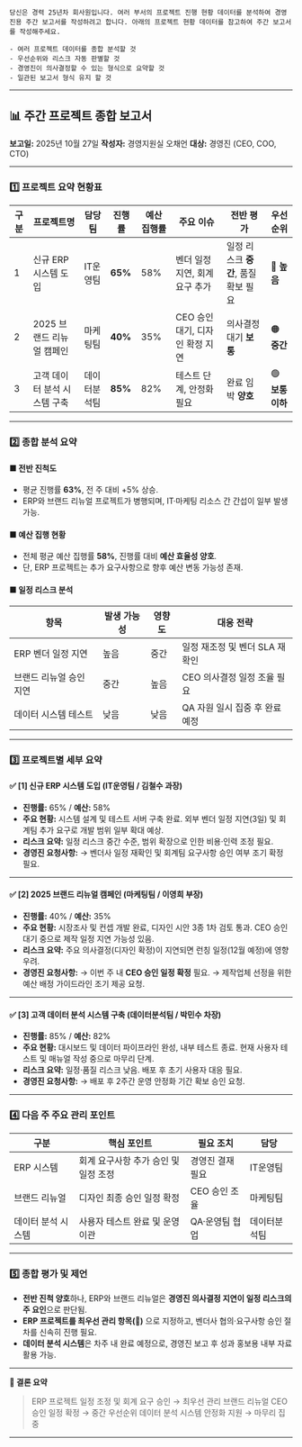 ```

당신은 경력 25년차 회사원입니다. 여러 부서의 프로젝트 진행 현황 데이터를 분석하여 경영진용 주간 보고서를 작성하려고 합니다. 아래의 프로젝트 현황 데이터를 참고하여 주간 보고서를 작성해주세요. 

- 여러 프로젝트 데이터를 종합 분석할 것
- 우선순위와 리스크 자동 판별할 것 
- 경영진이 의사결정할 수 있는 형식으로 요약할 것 
- 일관된 보고서 형식 유지 할 것

```

---

## 📊 주간 프로젝트 종합 보고서

**보고일:** 2025년 10월 27일
**작성자:** 경영지원실 오채언
**대상:** 경영진 (CEO, COO, CTO)

---

### 1️⃣ 프로젝트 요약 현황표

| 구분 | 프로젝트명            | 담당팀    | 진행률     | 예산 집행률 | 주요 이슈                | 전반 평가                   | 우선순위         |
| -- | ---------------- | ------ | ------- | ------ | -------------------- | ----------------------- | ------------ |
| 1  | 신규 ERP 시스템 도입    | IT운영팀  | **65%** | 58%    | 벤더 일정 지연, 회계 요구 추가   | 일정 리스크 **중간**, 품질 확보 필요 | 🔴 **높음**    |
| 2  | 2025 브랜드 리뉴얼 캠페인 | 마케팅팀   | **40%** | 35%    | CEO 승인 대기, 디자인 확정 지연 | 의사결정 대기 **보통**          | 🟠 **중간**    |
| 3  | 고객 데이터 분석 시스템 구축 | 데이터분석팀 | **85%** | 82%    | 테스트 단계, 안정화 필요       | 완료 임박 **양호**            | 🟢 **보통 이하** |

---

### 2️⃣ 종합 분석 요약

#### ■ 전반 진척도

* 평균 진행률 **63%**, 전 주 대비 +5% 상승.
* ERP와 브랜드 리뉴얼 프로젝트가 병행되며, IT·마케팅 리소스 간 간섭이 일부 발생 가능.

#### ■ 예산 집행 현황

* 전체 평균 예산 집행률 **58%**, 진행률 대비 **예산 효율성 양호**.
* 단, ERP 프로젝트는 추가 요구사항으로 향후 예산 변동 가능성 존재.

#### ■ 일정 리스크 분석

| 항목            | 발생 가능성 | 영향도 | 대응 전략               |
| ------------- | ------ | --- | ------------------- |
| ERP 벤더 일정 지연  | 높음     | 중간  | 일정 재조정 및 벤더 SLA 재확인 |
| 브랜드 리뉴얼 승인 지연 | 중간     | 높음  | CEO 의사결정 일정 조율 필요   |
| 데이터 시스템 테스트   | 낮음     | 낮음  | QA 자원 일시 집중 후 완료 예정 |

---

### 3️⃣ 프로젝트별 세부 요약

#### ✅ [1] 신규 ERP 시스템 도입 (IT운영팀 / 김철수 과장)

* **진행률:** 65% / **예산:** 58%
* **주요 현황:** 시스템 설계 및 테스트 서버 구축 완료.
  외부 벤더 일정 지연(3일) 및 회계팀 추가 요구로 개발 범위 일부 확대 예상.
* **리스크 요약:** 일정 리스크 중간 수준, 범위 확장으로 인한 비용·인력 조정 필요.
* **경영진 요청사항:**
  → 벤더사 일정 재확인 및 회계팀 요구사항 승인 여부 조기 확정 필요.

---

#### ✅ [2] 2025 브랜드 리뉴얼 캠페인 (마케팅팀 / 이영희 부장)

* **진행률:** 40% / **예산:** 35%
* **주요 현황:** 시장조사 및 컨셉 개발 완료, 디자인 시안 3종 1차 검토 통과.
  CEO 승인 대기 중으로 제작 일정 지연 가능성 있음.
* **리스크 요약:** 주요 의사결정(디자인 확정)이 지연되면 런칭 일정(12월 예정)에 영향 우려.
* **경영진 요청사항:**
  → 이번 주 내 **CEO 승인 일정 확정** 필요.
  → 제작업체 선정을 위한 예산 배정 가이드라인 조기 제공 요청.

---

#### ✅ [3] 고객 데이터 분석 시스템 구축 (데이터분석팀 / 박민수 차장)

* **진행률:** 85% / **예산:** 82%
* **주요 현황:** 대시보드 및 데이터 파이프라인 완성, 내부 테스트 종료.
  현재 사용자 테스트 및 매뉴얼 작성 중으로 마무리 단계.
* **리스크 요약:** 일정·품질 리스크 낮음. 배포 후 초기 사용자 대응 필요.
* **경영진 요청사항:**
  → 배포 후 2주간 운영 안정화 기간 확보 승인 요청.

---

### 4️⃣ 다음 주 주요 관리 포인트

| 구분         | 핵심 포인트                | 필요 조치     | 담당     |
| ---------- | --------------------- | --------- | ------ |
| ERP 시스템    | 회계 요구사항 추가 승인 및 일정 조정 | 경영진 결재 필요 | IT운영팀  |
| 브랜드 리뉴얼    | 디자인 최종 승인 일정 확정       | CEO 승인 조율 | 마케팅팀   |
| 데이터 분석 시스템 | 사용자 테스트 완료 및 운영 이관    | QA·운영팀 협업 | 데이터분석팀 |

---

### 5️⃣ 종합 평가 및 제언

* **전반 진척 양호**하나, ERP와 브랜드 리뉴얼은 **경영진 의사결정 지연이 일정 리스크의 주 요인**으로 판단됨.
* **ERP 프로젝트를 최우선 관리 항목(🔴)** 으로 지정하고, 벤더사 협의·요구사항 승인 절차를 신속히 진행 필요.
* **데이터 분석 시스템**은 차주 내 완료 예정으로, 경영진 보고 후 성과 홍보용 내부 자료 활용 가능.

---

**📌 결론 요약**

> ERP 프로젝트 일정 조정 및 회계 요구 승인 → 최우선 관리
> 브랜드 리뉴얼 CEO 승인 일정 확정 → 중간 우선순위
> 데이터 분석 시스템 안정화 지원 → 마무리 집중

---


